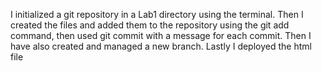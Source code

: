 I initialized a git repository in a Lab1 directory using the terminal. Then I created the files and added them to the repository using the git add command, then used git commit with a message for each commit. Then I have also created and managed a new branch. Lastly I deployed the html file
